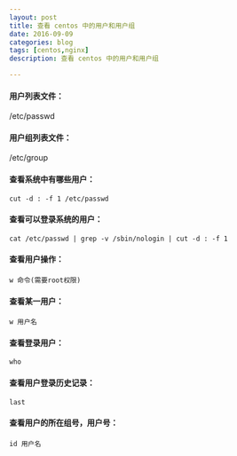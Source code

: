 ```yaml
---
layout: post
title: 查看 centos 中的用户和用户组
date: 2016-09-09
categories: blog
tags: [centos,nginx]
description: 查看 centos 中的用户和用户组

---
```


#### 用户列表文件：

/etc/passwd

#### 用户组列表文件：

/etc/group

#### 查看系统中有哪些用户：

`cut -d : -f 1 /etc/passwd`

#### 查看可以登录系统的用户：

`cat /etc/passwd | grep -v /sbin/nologin | cut -d : -f 1`

#### 查看用户操作：

`w 命令(需要root权限)`

#### 查看某一用户：

`w 用户名`

#### 查看登录用户：

`who`

#### 查看用户登录历史记录：

`last`

#### 查看用户的所在组号，用户号：

`id 用户名`